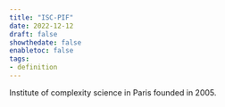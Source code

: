 ```yaml
---
title: "ISC-PIF"
date: 2022-12-12
draft: false
showthedate: false
enabletoc: false
tags:
- definition
---
```


Institute of complexity science in Paris founded in 2005. 